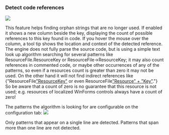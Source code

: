 ### Detect code references
![](Detect%20Code%20References_DetectCodeReferences.png)

This feature helps finding orphan strings that are no longer used. If enabled it shows a new column beside the key, displaying the count of possible references to this key found in code. If you hover the mouse over the column, a tool tip shows the location and context of the detected reference.
The engine does not fully parse the source code, but is using a simple text look up algorithm searching for several patterns like ResourceFile.ResourceKey or ResourceFile->ResourceKey; it may also count references in commented code, or maybe other occurrences of any of the patterns, so even if a resources count is greater than zero it may not be used. 
On the other hand it will not find indirect references like {"ResourceFile["ResourceKey"](_ResourceKey_) or even ResourceFile["Resource" + "Key"](_Resource_-+-_Key_)."} So be aware that a count of zero is no guarantee that this resource is not used; e.g. resources of localized WinForms controls always have a count of zero!

The patterns the algorithm is looking for are configurable on the configuration tab:
![](Detect%20Code%20References_DetectCodeReferencesConfig.png)

Only patterns that appear on a single line are detected. Patterns that span more than one line are not detected.


